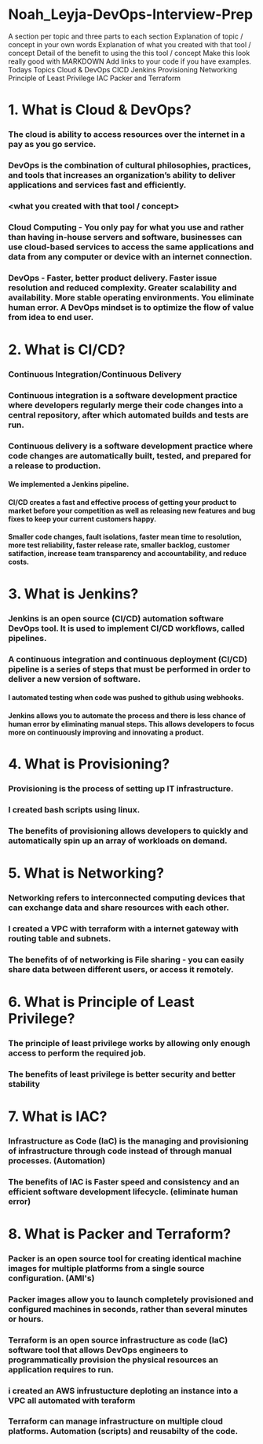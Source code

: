 # Noah_Leyja-DevOps-Interview-Prep

A section per topic and three parts to each section
Explanation of topic / concept in your own words
Explanation of what you created with that tool / concept
Detail of the benefit to using the this tool / concept
Make this look really good with MARKDOWN  Add links to your code if you have examples.
Todays Topics
Cloud & DevOps
CICD
Jenkins
Provisioning
Networking
Principle of Least Privilege
IAC
Packer and Terraform

# 1. What is Cloud & DevOps?

### The cloud is ability to access resources over the internet in a pay as you go service.

### DevOps is the combination of cultural philosophies, practices, and tools that increases an organization’s ability to deliver applications and services fast and efficiently.

### <what you created with that tool / concept>

### Cloud Computing - You only pay for what you use and rather than having in-house servers and software, businesses can use cloud-based services to access the same applications and data from any computer or device with an internet connection.

### DevOps - Faster, better product delivery. Faster issue resolution and reduced complexity. Greater scalability and availability. More stable operating environments. You eliminate human error. A DevOps mindset is to optimize the flow of value from idea to end user.



# 2. What is CI/CD?

### Continuous Integration/Continuous Delivery

### Continuous integration is a software development practice where developers regularly merge their code changes into a central repository, after which automated builds and tests are run.

### Continuous delivery is a software development practice where code changes are automatically built, tested, and prepared for a release to production.

#### We implemented a Jenkins pipeline.

#### CI/CD creates a fast and effective process of getting your product to market before your competition as well as releasing new features and bug fixes to keep your current customers happy.

#### Smaller code changes, fault isolations, faster mean time to resolution, more test reliability, faster release rate, smaller backlog, customer satifaction, increase team transparency and accountability, and reduce costs.

# 3. What is Jenkins?

### Jenkins is an open source (CI/CD) automation software DevOps tool. It is used to implement CI/CD workflows, called pipelines.

### A continuous integration and continuous deployment (CI/CD) pipeline is a series of steps that must be performed in order to deliver a new version of software.

#### <continuous integration>

#### I automated testing when code was pushed to github using webhooks.

#### Jenkins allows you to automate the process and there is less chance of human error by eliminating manual steps. This allows developers to focus more on continuously improving and innovating a product.

# 4. What is Provisioning?

### Provisioning is the process of setting up IT infrastructure.

### I created bash scripts using linux. 

### The benefits of provisioning allows developers to quickly and automatically spin up an array of workloads on demand.
  
# 5. What is Networking?

### Networking refers to interconnected computing devices that can exchange data and share resources with each other.

### I created a VPC with terraform with a internet gateway with routing table and subnets. 

### The benefits of of networking is File sharing - you can easily share data between different users, or access it remotely.
  
# 6. What is Principle of Least Privilege?

### The principle of least privilege works by allowing only enough access to perform the required job.

### The benefits of least privilege is better security and better stability

# 7. What is IAC?

### Infrastructure as Code (IaC) is the managing and provisioning of infrastructure through code instead of through manual processes. (Automation)

### The benefits of IAC is Faster speed and consistency and an efficient software development lifecycle. (eliminate human error)
  
# 8. What is Packer and Terraform?

###  Packer is an open source tool for creating identical machine images for multiple platforms from a single source configuration. (AMI's)
  
### Packer images allow you to launch completely provisioned and configured machines in seconds, rather than several minutes or hours.
  
###  Terraform is an open source infrastructure as code (IaC) software tool that allows DevOps engineers to programmatically provision the physical resources an application requires to run.

### i created an AWS infrustucture deploting an instance into a VPC all automated with teraform

### Terraform can manage infrastructure on multiple cloud platforms. Automation (scripts) and reusabilty of the code.




